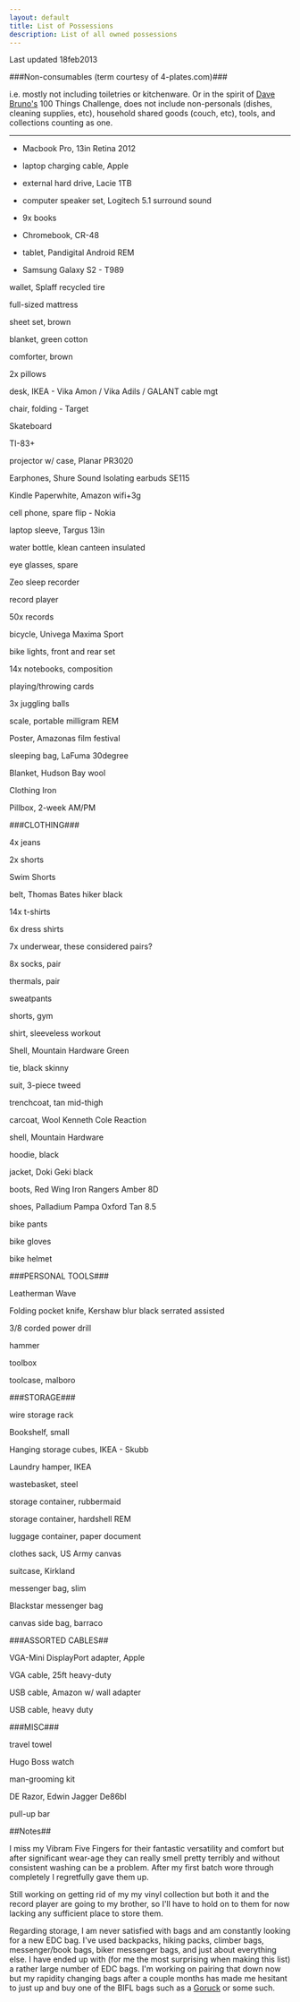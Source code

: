 ```yaml
---
layout: default
title: List of Possessions
description: List of all owned possessions
---
```


<p class="blockquote">Last updated 18feb2013</p>

###Non-consumables (term courtesy of 4-plates.com)###

<p class="blockquote">i.e. mostly not including toiletries or kitchenware.  Or in the spirit of <a href="http://guynameddave.com/" target="_blank">Dave Bruno's</a> 100 Things Challenge, does not include non-personals (dishes, cleaning supplies, etc), household shared goods (couch, etc), tools, and collections counting as one.</p>

<hr />

- Macbook Pro, 13in Retina 2012

- laptop charging cable, Apple

- external hard drive, Lacie 1TB

- computer speaker set, Logitech 5.1 surround sound

- 9x books

- Chromebook, CR-48

- tablet, Pandigital Android REM

- Samsung Galaxy S2 - T989

wallet, Splaff recycled tire

full-sized mattress

sheet set, brown

blanket, green cotton

comforter, brown

2x pillows

desk, IKEA - Vika Amon / Vika Adils / GALANT cable mgt

chair, folding - Target

Skateboard

TI-83+

projector w/ case, Planar PR3020

Earphones, Shure Sound Isolating earbuds SE115

Kindle Paperwhite, Amazon wifi+3g

cell phone, spare flip - Nokia

laptop sleeve, Targus 13in

water bottle, klean canteen insulated

eye glasses, spare

Zeo sleep recorder

record player

50x records

bicycle, Univega Maxima Sport

bike lights, front and rear set

14x notebooks, composition

playing/throwing cards

3x juggling balls

scale, portable milligram REM

Poster, Amazonas film festival

sleeping bag, LaFuma 30degree

Blanket, Hudson Bay wool

Clothing Iron

Pillbox, 2-week AM/PM


###CLOTHING###

4x jeans

2x shorts

Swim Shorts

belt, Thomas Bates hiker black

14x t-shirts

6x dress shirts

7x underwear, these considered pairs?

8x socks, pair

thermals, pair

sweatpants

shorts, gym

shirt, sleeveless workout

Shell, Mountain Hardware Green

tie, black skinny

suit, 3-piece tweed

trenchcoat, tan mid-thigh

carcoat, Wool Kenneth Cole Reaction

shell, Mountain Hardware

hoodie, black

jacket, Doki Geki black

boots, Red Wing Iron Rangers Amber 8D

shoes, Palladium Pampa Oxford Tan 8.5

bike pants

bike gloves

bike helmet


###PERSONAL TOOLS###

Leatherman Wave

Folding pocket knife, Kershaw blur black serrated assisted

3/8 corded power drill

hammer

toolbox

toolcase, malboro


###STORAGE###

wire storage rack

Bookshelf, small

Hanging storage cubes, IKEA - Skubb

Laundry hamper, IKEA

wastebasket, steel

storage container, rubbermaid

storage container, hardshell REM

luggage container, paper document

clothes sack, US Army canvas

suitcase, Kirkland

messenger bag, slim

Blackstar messenger bag

canvas side bag, barraco


###ASSORTED CABLES##

VGA-Mini DisplayPort adapter, Apple

VGA cable, 25ft heavy-duty

USB cable, Amazon w/ wall adapter

USB cable, heavy duty


###MISC###

travel towel

Hugo Boss watch

man-grooming kit

DE Razor, Edwin Jagger De86bl

pull-up bar


##Notes##

I miss my Vibram Five Fingers for their fantastic versatility and comfort but after significant wear-age they can really smell pretty terribly and without consistent washing can be a problem.  After my first batch wore through completely I regretfully gave them up.

Still working on getting rid of my my vinyl collection but both it and the record player are going to my brother, so I'll have to hold on to them for now lacking any sufficient place to store them.

Regarding storage, I am never satisfied with bags and am constantly looking for a new EDC bag.  I've used backpacks, hiking packs, climber bags, messenger/book bags, biker messenger bags, and just about everything else. I have ended up with (for me the most surprising when making this list) a rather large number of EDC bags.  I'm working on pairing that down now but my rapidity changing bags after a couple months has made me hesitant to just up and buy one of the BIFL bags such as a <a href="https://www.goruck.com/" target="_blank">Goruck</a> or some such.
